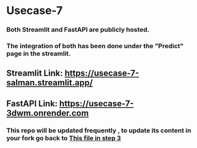 # Usecase-7

### Both Streamlit and FastAPI are publicly hosted.

### The integration of both has been done under the "Predict" page in the streamlit.

## Streamlit Link: https://usecase-7-salman.streamlit.app/

## FastAPI Link: https://usecase-7-3dwm.onrender.com

### This repo will be updated frequently , to update its content in your fork go back to [This file in step 3](https://github.com/Tuwaiq-DS-ML-bootcamp-V-7/Day-3/blob/main/3-_GitHub_for_Bootcamp%E2%80%99s_Content_Labs%2C_Usecases_%26%20Lessons.pdf)
